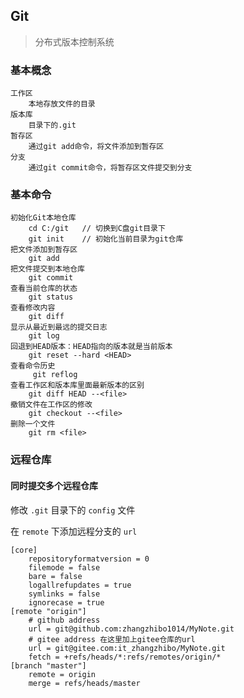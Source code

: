 ## Git

> 分布式版本控制系统

### 基本概念

```
工作区
	本地存放文件的目录
版本库
	目录下的.git
暂存区
	通过git add命令，将文件添加到暂存区
分支
	通过git commit命令，将暂存区文件提交到分支
```





### 基本命令

```
初始化Git本地仓库
    cd C:/git	// 切换到C盘git目录下
	git init	// 初始化当前目录为git仓库
把文件添加到暂存区
	git add
把文件提交到本地仓库
	git commit
查看当前仓库的状态
	git status
查看修改内容
	git diff
显示从最近到最远的提交日志
	git log
回退到HEAD版本：HEAD指向的版本就是当前版本
	git reset --hard <HEAD>
查看命令历史
	 git reflog
查看工作区和版本库里面最新版本的区别
	git diff HEAD --<file>
撤销文件在工作区的修改
	git checkout --<file>
删除一个文件
	git rm <file>
```



### 远程仓库



#### 同时提交多个远程仓库

修改 `.git` 目录下的 `config` 文件

在 `remote` 下添加远程分支的 `url` 

```
[core]
	repositoryformatversion = 0
	filemode = false
	bare = false
	logallrefupdates = true
	symlinks = false
	ignorecase = true
[remote "origin"]
	# github address
	url = git@github.com:zhangzhibo1014/MyNote.git
	# gitee address 在这里加上gitee仓库的url
	url = git@gitee.com:it_zhangzhibo/MyNote.git
	fetch = +refs/heads/*:refs/remotes/origin/*
[branch "master"]
	remote = origin
	merge = refs/heads/master
```

